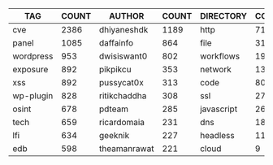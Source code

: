 |    TAG    | COUNT |    AUTHOR    | COUNT | DIRECTORY  | COUNT | SEVERITY | COUNT | TYPE | COUNT |
|-----------|-------|--------------|-------|------------|-------|----------|-------|------|-------|
| cve       |  2386 | dhiyaneshdk  |  1189 | http       |  7104 | info     |  3421 | file |   312 |
| panel     |  1085 | daffainfo    |   864 | file       |   312 | high     |  1583 | dns  |    21 |
| wordpress |   953 | dwisiswant0  |   802 | workflows  |   191 | medium   |  1463 |      |       |
| exposure  |   892 | pikpikcu     |   353 | network    |   132 | critical |   959 |      |       |
| xss       |   892 | pussycat0x   |   313 | code       |    80 | low      |   258 |      |       |
| wp-plugin |   828 | ritikchaddha |   308 | ssl        |    27 | unknown  |    35 |      |       |
| osint     |   678 | pdteam       |   285 | javascript |    26 |          |       |      |       |
| tech      |   659 | ricardomaia  |   231 | dns        |    18 |          |       |      |       |
| lfi       |   634 | geeknik      |   227 | headless   |    11 |          |       |      |       |
| edb       |   598 | theamanrawat |   221 | cloud      |     9 |          |       |      |       |
